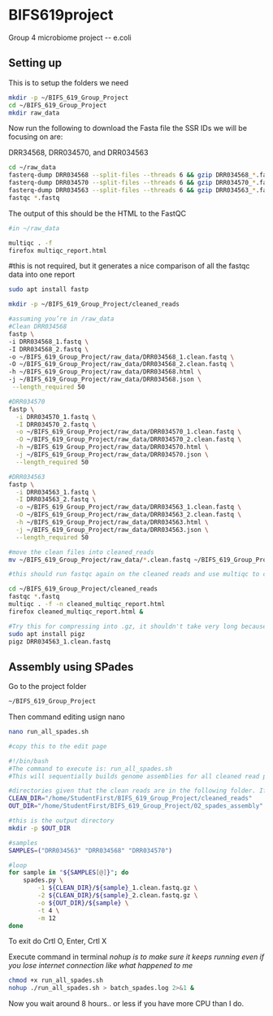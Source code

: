 # BIFS619project

Group 4 microbiome project -- e.coli


## Setting up

This is to setup the folders we need

```bash
mkdir -p ~/BIFS_619_Group_Project
cd ~/BIFS_619_Group_Project
mkdir raw_data
```

Now run the following to download the Fasta file
the SSR IDs we will be focusing on are:

DRR34568, DRR034570, and DRR034563

```bash 
cd ~/raw_data
fasterq-dump DRR034568 --split-files --threads 6 && gzip DRR034568_*.fastq
fasterq-dump DRR034570 --split-files --threads 6 && gzip DRR034570_*.fastq
fasterq-dump DRR034563 --split-files --threads 6 && gzip DRR034563_*.fastq
fastqc *.fastq
```

The output of this should be the HTML to the FastQC 
```bash
#in ~/raw_data

multiqc . -f 
firefox multiqc_report.html
```
#this is not required, but it generates a nice comparison of all the fastqc data into one report

```bash
sudo apt install fastp

mkdir -p ~/BIFS_619_Group_Project/cleaned_reads

#assuming you’re in /raw_data
#Clean DRR034568
fastp \
-i DRR034568_1.fastq \
-I DRR034568_2.fastq \
-o ~/BIFS_619_Group_Project/raw_data/DRR034568_1.clean.fastq \
-O ~/BIFS_619_Group_Project/raw_data/DRR034568_2.clean.fastq \
-h ~/BIFS_619_Group_Project/raw_data/DRR034568.html \
-j ~/BIFS_619_Group_Project/raw_data/DRR034568.json \
 --length_required 50

#DRR034570
fastp \
  -i DRR034570_1.fastq \
  -I DRR034570_2.fastq \
  -o ~/BIFS_619_Group_Project/raw_data/DRR034570_1.clean.fastq \
  -O ~/BIFS_619_Group_Project/raw_data/DRR034570_2.clean.fastq \
  -h ~/BIFS_619_Group_Project/raw_data/DRR034570.html \
  -j ~/BIFS_619_Group_Project/raw_data/DRR034570.json \
  --length_required 50

#DRR034563
fastp \
  -i DRR034563_1.fastq \
  -I DRR034563_2.fastq \
  -o ~/BIFS_619_Group_Project/raw_data/DRR034563_1.clean.fastq \
  -O ~/BIFS_619_Group_Project/raw_data/DRR034563_2.clean.fastq \
  -h ~/BIFS_619_Group_Project/raw_data/DRR034563.html \
  -j ~/BIFS_619_Group_Project/raw_data/DRR034563.json \
  --length_required 50
```
```bash
#move the clean files into cleaned_reads
mv ~/BIFS_619_Group_Project/raw_data/*.clean.fastq ~/BIFS_619_Group_Project/cleaned_reads

#this should run fastqc again on the cleaned reads and use multiqc to compile them into an html file that can be opened with firefox

cd ~/BIFS_619_Group_Project/cleaned_reads
fastqc *.fastq
multiqc . -f -n cleaned_multiqc_report.html
firefox cleaned_multiqc_report.html & 
```
```bash
#Try this for compressing into .gz, it shouldn't take very long because it uses multiple CPUs
sudo apt install pigz
pigz DRR034563_1.clean.fastq
```

## Assembly using SPades

Go to the project folder

```bash
~/BIFS_619_Group_Project
```

Then command editing usign nano

```bash
nano run_all_spades.sh

#copy this to the edit page

#!/bin/bash
#The command to execute is: run_all_spades.sh
#This will sequentially builds genome assemblies for all cleaned read pairs using SPAdes

#directories given that the clean reads are in the following folder. If they arent create a folder and call it cleaned_reads.
CLEAN_DIR="/home/StudentFirst/BIFS_619_Group_Project/cleaned_reads"
OUT_DIR="/home/StudentFirst/BIFS_619_Group_Project/02_spades_assembly"

#this is the output directory
mkdir -p $OUT_DIR

#samples
SAMPLES=("DRR034563" "DRR034568" "DRR034570")

#loop
for sample in "${SAMPLES[@]}"; do
    spades.py \
        -1 ${CLEAN_DIR}/${sample}_1.clean.fastq.gz \
        -2 ${CLEAN_DIR}/${sample}_2.clean.fastq.gz \
        -o ${OUT_DIR}/${sample} \
        -t 4 \
        -m 12
done
```
To exit do Crtl O, Enter, Crtl X

Execute command in terminal 
*nohup is to make sure it keeps running even if you lose internet connection like what happened to me*

```bash
chmod +x run_all_spades.sh
nohup ./run_all_spades.sh > batch_spades.log 2>&1 &
```
 Now you wait around 8 hours.. or less if you have more CPU than I do. 



